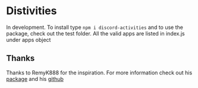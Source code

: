 # Distivities

In development. To install type `npm i discord-activities` and to use the package, check out the test folder. All the valid apps are listed in index.js under apps object

## Thanks

Thanks to RemyK888 for the inspiration. For more information check out his [package](https://github.com/RemyK888/discord-together) and his [github](https://github.com/RemyK888/)
